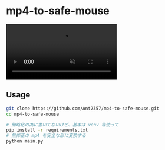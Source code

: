 # mp4-to-safe-mouse
<div><video src="output_video.mp4" alt="著作権面に配慮したﾐｯｷｰﾏｳｽの動画" autoplay muted></video></div>
<!-- mp4ファイルを上記のような安全な形に変換する書き捨てコード -->

## Usage
```sh
git clone https://github.com/Ant2357/mp4-to-safe-mouse.git
cd mp4-to-safe-mouse

# 簡略化の為に書いてないけど、基本は venv 等使って
pip install -r requirements.txt
# 無修正の mp4 を安全な形に変換する
python main.py

```
